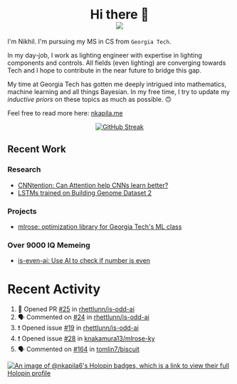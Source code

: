<h1 align="center">Hi there 👋
<div align="center">
  <a href="https://github.com/nkapila6">
    <img src="https://visitcount.itsvg.in/api?id=nkapila6&label=Profile%20Views&color=12&icon=0&pretty=false" />
  </a>
</div></h1>

I'm Nikhil. I'm pursuing my MS in CS from `Georgia Tech`.

In my day-job, I work as lighting engineer with expertise in lighting components and controls. All fields (even lighting) are converging towards Tech and I hope to contribute in the near future to bridge this gap.

My time at Georgia Tech has gotten me deeply intrigued into mathematics, machine learning and all things Bayesian. In my free time, I try to update my *inductive priors* on these topics as much as possible. 🙃

Feel free to read more here: [nkapila.me](https://nkapila.me)

<div align="center">
<a href="https://git.io/streak-stats"><img src="https://github-readme-streak-stats.herokuapp.com?user=nkapila6&theme=humoris&date_format=j%2Fn%5B%2FY%5D&mode=weekly&hide_current_streak=true" alt="GitHub Streak" /></a>
</div>

## Recent Work
### Research
- [CNNtention: Can Attention help CNNs learn better?](https://github.com/AttentionSeekers/CNNtention)
- [LSTMs trained on Building Genome Dataset 2](https://github.com/nkapila6/lstm-bgd2)

### Projects
- [mlrose: optimization library for Georgia Tech's ML class](https://github.com/knakamura13/mlrose-ky/)

### Over 9000 IQ Memeing
- [is-even-ai: Use AI to check if number is even](https://github.com/nkapila6/is-even-ai)

# Recent Activity
<!--START_SECTION:activity-->
1. 💪 Opened PR [#25](https://github.com/rhettlunn/is-odd-ai/pull/25) in [rhettlunn/is-odd-ai](https://github.com/rhettlunn/is-odd-ai)
2. 🗣 Commented on [#24](https://github.com/rhettlunn/is-odd-ai/issues/24#issuecomment-2429336663) in [rhettlunn/is-odd-ai](https://github.com/rhettlunn/is-odd-ai)
3. ❗ Opened issue [#19](https://github.com/rhettlunn/is-odd-ai/issues/19) in [rhettlunn/is-odd-ai](https://github.com/rhettlunn/is-odd-ai)
4. ❗ Opened issue [#28](https://github.com/knakamura13/mlrose-ky/issues/28) in [knakamura13/mlrose-ky](https://github.com/knakamura13/mlrose-ky)
5. 🗣 Commented on [#164](https://github.com/tomlin7/biscuit/issues/164#issuecomment-2413174504) in [tomlin7/biscuit](https://github.com/tomlin7/biscuit)
<!--END_SECTION:activity-->

[![An image of @nkapila6's Holopin badges, which is a link to view their full Holopin profile](https://holopin.me/nkapila6)](https://holopin.io/@nkapila6)

